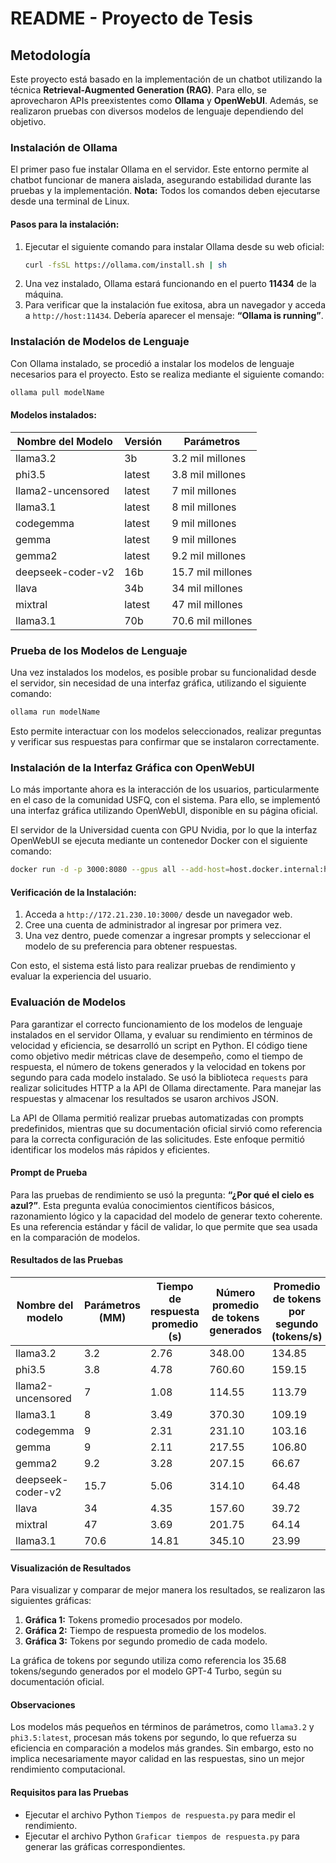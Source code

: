 # README - Proyecto de Tesis

## Metodología

Este proyecto está basado en la implementación de un chatbot utilizando la técnica **Retrieval-Augmented Generation (RAG)**. Para ello, se aprovecharon APIs preexistentes como **Ollama** y **OpenWebUI**. Además, se realizaron pruebas con diversos modelos de lenguaje dependiendo del objetivo.

### Instalación de Ollama

El primer paso fue instalar Ollama en el servidor. Este entorno permite al chatbot funcionar de manera aislada, asegurando estabilidad durante las pruebas y la implementación. **Nota:** Todos los comandos deben ejecutarse desde una terminal de Linux.

#### Pasos para la instalación:
1. Ejecutar el siguiente comando para instalar Ollama desde su web oficial:
   ```bash
   curl -fsSL https://ollama.com/install.sh | sh
   ```
2. Una vez instalado, Ollama estará funcionando en el puerto **11434** de la máquina.
3. Para verificar que la instalación fue exitosa, abra un navegador y acceda a `http://host:11434`. Debería aparecer el mensaje: **“Ollama is running”**.

### Instalación de Modelos de Lenguaje

Con Ollama instalado, se procedió a instalar los modelos de lenguaje necesarios para el proyecto. Esto se realiza mediante el siguiente comando:
```bash
ollama pull modelName
```

#### Modelos instalados:

| Nombre del Modelo     | Versión  | Parámetros         |
|-----------------------|-----------|---------------------|
| llama3.2             | 3b        | 3.2 mil millones    |
| phi3.5               | latest    | 3.8 mil millones    |
| llama2-uncensored    | latest    | 7 mil millones      |
| llama3.1             | latest    | 8 mil millones      |
| codegemma            | latest    | 9 mil millones      |
| gemma                | latest    | 9 mil millones      |
| gemma2               | latest    | 9.2 mil millones    |
| deepseek-coder-v2    | 16b       | 15.7 mil millones   |
| llava                | 34b       | 34 mil millones     |
| mixtral              | latest    | 47 mil millones     |
| llama3.1             | 70b       | 70.6 mil millones   |

### Prueba de los Modelos de Lenguaje

Una vez instalados los modelos, es posible probar su funcionalidad desde el servidor, sin necesidad de una interfaz gráfica, utilizando el siguiente comando:
```bash
ollama run modelName
```
Esto permite interactuar con los modelos seleccionados, realizar preguntas y verificar sus respuestas para confirmar que se instalaron correctamente.

### Instalación de la Interfaz Gráfica con OpenWebUI

Lo más importante ahora es la interacción de los usuarios, particularmente en el caso de la comunidad USFQ, con el sistema. Para ello, se implementó una interfaz gráfica utilizando OpenWebUI, disponible en su página oficial.

El servidor de la Universidad cuenta con GPU Nvidia, por lo que la interfaz OpenWebUI se ejecuta mediante un contenedor Docker con el siguiente comando:
```bash
docker run -d -p 3000:8080 --gpus all --add-host=host.docker.internal:host-gateway -v open-webui:/app/backend/data --name open-webui --restart always ghcr.io/open-webui/open-webui:cuda
```

#### Verificación de la Instalación:
1. Acceda a `http://172.21.230.10:3000/` desde un navegador web.
2. Cree una cuenta de administrador al ingresar por primera vez.
3. Una vez dentro, puede comenzar a ingresar prompts y seleccionar el modelo de su preferencia para obtener respuestas.

Con esto, el sistema está listo para realizar pruebas de rendimiento y evaluar la experiencia del usuario.

### Evaluación de Modelos

Para garantizar el correcto funcionamiento de los modelos de lenguaje instalados en el servidor Ollama, y evaluar su rendimiento en términos de velocidad y eficiencia, se desarrolló un script en Python. El código tiene como objetivo medir métricas clave de desempeño, como el tiempo de respuesta, el número de tokens generados y la velocidad en tokens por segundo para cada modelo instalado. Se usó la biblioteca `requests` para realizar solicitudes HTTP a la API de Ollama directamente. Para manejar las respuestas y almacenar los resultados se usaron archivos JSON. 

La API de Ollama permitió realizar pruebas automatizadas con prompts predefinidos, mientras que su documentación oficial sirvió como referencia para la correcta configuración de las solicitudes. Este enfoque permitió identificar los modelos más rápidos y eficientes.

#### Prompt de Prueba

Para las pruebas de rendimiento se usó la pregunta: **“¿Por qué el cielo es azul?”**. Esta pregunta evalúa conocimientos científicos básicos, razonamiento lógico y la capacidad del modelo de generar texto coherente. Es una referencia estándar y fácil de validar, lo que permite que sea usada en la comparación de modelos.

#### Resultados de las Pruebas

| Nombre del modelo     | Parámetros (MM) | Tiempo de respuesta promedio (s) | Número promedio de tokens generados | Promedio de tokens por segundo (tokens/s) |
|-----------------------|-----------------|-----------------------------------|-------------------------------------|--------------------------------------------|
| llama3.2             | 3.2             | 2.76                              | 348.00                              | 134.85                                     |
| phi3.5               | 3.8             | 4.78                              | 760.60                              | 159.15                                     |
| llama2-uncensored    | 7               | 1.08                              | 114.55                              | 113.79                                     |
| llama3.1             | 8               | 3.49                              | 370.30                              | 109.19                                     |
| codegemma            | 9               | 2.31                              | 231.10                              | 103.16                                     |
| gemma                | 9               | 2.11                              | 217.55                              | 106.80                                     |
| gemma2               | 9.2             | 3.28                              | 207.15                              | 66.67                                      |
| deepseek-coder-v2    | 15.7            | 5.06                              | 314.10                              | 64.48                                      |
| llava                | 34              | 4.35                              | 157.60                              | 39.72                                      |
| mixtral              | 47              | 3.69                              | 201.75                              | 64.14                                      |
| llama3.1             | 70.6            | 14.81                             | 345.10                              | 23.99                                      |

#### Visualización de Resultados

Para visualizar y comparar de mejor manera los resultados, se realizaron las siguientes gráficas:

1. **Gráfica 1:** Tokens promedio procesados por modelo.
2. **Gráfica 2:** Tiempo de respuesta promedio de los modelos.
3. **Gráfica 3:** Tokens por segundo promedio de cada modelo.

La gráfica de tokens por segundo utiliza como referencia los 35.68 tokens/segundo generados por el modelo GPT-4 Turbo, según su documentación oficial.

#### Observaciones

Los modelos más pequeños en términos de parámetros, como `llama3.2` y `phi3.5:latest`, procesan más tokens por segundo, lo que refuerza su eficiencia en comparación a modelos más grandes. Sin embargo, esto no implica necesariamente mayor calidad en las respuestas, sino un mejor rendimiento computacional.

#### Requisitos para las Pruebas

- Ejecutar el archivo Python `Tiempos de respuesta.py` para medir el rendimiento.
- Ejecutar el archivo Python `Graficar tiempos de respuesta.py` para generar las gráficas correspondientes.

